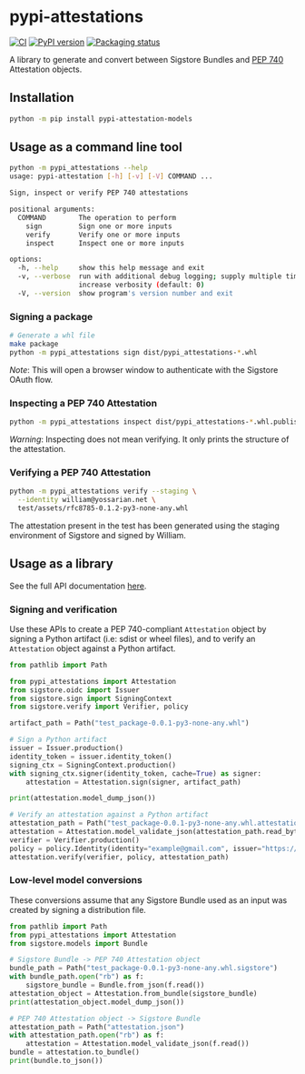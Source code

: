 # pypi-attestations

<!--- BADGES: START --->
[![CI](https://github.com/trailofbits/pypi-attestation-models/actions/workflows/tests.yml/badge.svg)](https://github.com/trailofbits/pypi-attestation-models/actions/workflows/tests.yml)
[![PyPI version](https://badge.fury.io/py/pypi-attestation-models.svg)](https://pypi.org/project/pypi-attestation-models)
[![Packaging status](https://repology.org/badge/tiny-repos/python:pypi-attestation-models.svg)](https://repology.org/project/python:pypi-attestation-models/versions)
<!--- BADGES: END --->

A library to generate and convert between Sigstore Bundles and [PEP 740]
Attestation objects.

## Installation

```bash
python -m pip install pypi-attestation-models
```

## Usage as a command line tool

````bash
python -m pypi_attestations --help
usage: pypi-attestation [-h] [-v] [-V] COMMAND ...

Sign, inspect or verify PEP 740 attestations

positional arguments:
  COMMAND        The operation to perform
    sign         Sign one or more inputs
    verify       Verify one or more inputs
    inspect      Inspect one or more inputs

options:
  -h, --help     show this help message and exit
  -v, --verbose  run with additional debug logging; supply multiple times to
                 increase verbosity (default: 0)
  -V, --version  show program's version number and exit
````

### Signing a package

```bash
# Generate a whl file
make package
python -m pypi_attestations sign dist/pypi_attestations-*.whl
```

_Note_: This will open a browser window to authenticate with the Sigstore
OAuth flow.

### Inspecting a PEP 740 Attestation

```bash
python -m pypi_attestations inspect dist/pypi_attestations-*.whl.publish.attestation
```
_Warning_: Inspecting does not mean verifying. It only prints the structure of
the attestation.

### Verifying a PEP 740 Attestation

```bash
python -m pypi_attestations verify --staging \
  --identity william@yossarian.net \
  test/assets/rfc8785-0.1.2-py3-none-any.whl
```
The attestation present in the test has been generated using the staging
environment of Sigstore and signed by William.

## Usage as a library

See the full API documentation [here].

### Signing and verification

Use these APIs to create a PEP 740-compliant `Attestation` object by signing a Python artifact
(i.e: sdist or wheel files), and to verify an `Attestation` object against a Python artifact.

```python
from pathlib import Path

from pypi_attestations import Attestation
from sigstore.oidc import Issuer
from sigstore.sign import SigningContext
from sigstore.verify import Verifier, policy

artifact_path = Path("test_package-0.0.1-py3-none-any.whl")

# Sign a Python artifact
issuer = Issuer.production()
identity_token = issuer.identity_token()
signing_ctx = SigningContext.production()
with signing_ctx.signer(identity_token, cache=True) as signer:
    attestation = Attestation.sign(signer, artifact_path)

print(attestation.model_dump_json())

# Verify an attestation against a Python artifact
attestation_path = Path("test_package-0.0.1-py3-none-any.whl.attestation")
attestation = Attestation.model_validate_json(attestation_path.read_bytes())
verifier = Verifier.production()
policy = policy.Identity(identity="example@gmail.com", issuer="https://accounts.google.com")
attestation.verify(verifier, policy, attestation_path)
```

### Low-level model conversions
These conversions assume that any Sigstore Bundle used as an input was created
by signing a distribution file.

```python
from pathlib import Path
from pypi_attestations import Attestation
from sigstore.models import Bundle

# Sigstore Bundle -> PEP 740 Attestation object
bundle_path = Path("test_package-0.0.1-py3-none-any.whl.sigstore")
with bundle_path.open("rb") as f:
    sigstore_bundle = Bundle.from_json(f.read())
attestation_object = Attestation.from_bundle(sigstore_bundle)
print(attestation_object.model_dump_json())

# PEP 740 Attestation object -> Sigstore Bundle
attestation_path = Path("attestation.json")
with attestation_path.open("rb") as f:
    attestation = Attestation.model_validate_json(f.read())
bundle = attestation.to_bundle()
print(bundle.to_json())
```

[PEP 740]: https://peps.python.org/pep-0740/

[here]: https://trailofbits.github.io/pypi-attestation-models
